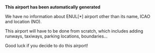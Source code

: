 **This airport has been automatically generated**

We have no information about ENUL[*] airport other than its name, ICAO and location (NO).

This airport will have to be done from scratch, which includes adding runways, taxiways, parking locations, boundaries...

Good luck if you decide to do this airport!